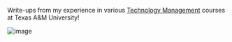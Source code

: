 Write-ups from my experience in various [Technology Management](https://catalog.tamu.edu/undergraduate/course-descriptions/tcmg/) courses at Texas A&M University!



![image](https://user-images.githubusercontent.com/99063625/154530477-5add0071-1690-412f-82d5-2597673a4d04.png)
